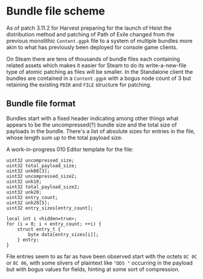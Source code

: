 # Bundle file scheme

As of patch 3.11.2 for Harvest preparing for the launch of Heist the distribution method and patching of Path of Exile changed from the previous monolithic `Content.ggpk` file to a system of multiple bundles more akin to what has previously been deployed for console game clients.

On Steam there are tens of thousands of bundle files each containing related assets which makes it easier for Steam to do its write-a-new-file type of atomic patching as files will be smaller. In the Standalone client the bundles are contained in a `Content.ggpk` with a bogus node count of 3 but retaining the existing `PDIR` and `FILE` structure for patching.

## Bundle file format
Bundles start with a fixed header indicating among other things what appears to be the uncompressed(?) bundle size and the total size of payloads in the bundle. There's a list of absolute sizes for entries in the file, whose length sum up to the total payload size.

A work-in-progress 010 Editor template for the file:
```
uint32 uncompressed_size;
uint32 total_payload_size;
uint32 unk08[3];
uint32 uncompressed_size2;
uint32 unk18;
uint32 total_payload_size2;
uint32 unk20;
uint32 entry_count;
uint32 unk28[5];
uint32 entry_sizes[entry_count];

local int i <hidden=true>;
for (i = 0; i < entry_count; ++i) {
	struct entry_t {
		byte data[entry_sizes[i]];
	} entry;
}
```

File entries seem to as far as have been observed start with the octets `8C 0C` or `8C 06`, with some slivers of plaintext like `"DDS "` occurring in the payload but with bogus values for fields, hinting at some sort of compression.